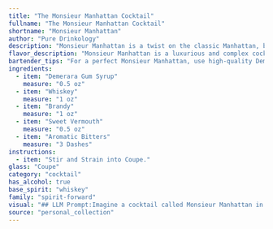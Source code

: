 ```yaml
---
title: "The Monsieur Manhattan Cocktail"
fullname: "The Monsieur Manhattan Cocktail"
shortname: "Monsieur Manhattan"
author: "Pure Drinkology"
description: "Monsieur Manhattan is a twist on the classic Manhattan, belonging to the Whiskey Cocktail family.  This variation, likely created in the late 19th or early 20th century,  introduces Brandy and Demerara Gum Syrup for a richer, more complex flavor profile. "
flavor_description: "Monsieur Manhattan is a luxurious and complex cocktail with a rich, layered flavor profile. The Demerara gum syrup adds a hint of caramel sweetness, balanced by the robust notes of whiskey and brandy. Sweet vermouth contributes a subtle herbal and bittersweet complexity, while aromatic bitters provide a final touch of spice and complexity. The overall taste is smooth, sophisticated, and undeniably elegant. "
bartender_tips: "For a perfect Monsieur Manhattan, use high-quality Demerara gum syrup for a rich, caramelized sweetness. Chill all ingredients beforehand, especially the whiskey and brandy, for a refreshing, balanced cocktail. Use a good quality sweet vermouth and don't skimp on the aromatic bitters, as they add depth and complexity. Stir gently with ice, ensuring a smooth and cold mixture. Garnish with a cherry or an orange twist for a classic touch. "
ingredients:
  - item: "Demerara Gum Syrup"
    measure: "0.5 oz"
  - item: "Whiskey"
    measure: "1 oz"
  - item: "Brandy"
    measure: "1 oz"
  - item: "Sweet Vermouth"
    measure: "0.5 oz"
  - item: "Aromatic Bitters"
    measure: "3 Dashes"
instructions:
  - item: "Stir and Strain into Coupe."
glass: "Coupe"
category: "cocktail"
has_alcohol: true
base_spirit: "whiskey"
family: "spirit-forward"
visual: "## LLM Prompt:Imagine a cocktail called Monsieur Manhattan in a chilled coupe glass. **Describe its appearance in detail, focusing on:*** **Color:** What is the overall hue of the cocktail? Does it have any depth or layering?* **Clarity:** Is it clear, cloudy, or have any visible particles?* **Texture:** Is it oily, viscous, or smooth? Does it have any head or foam?* **Garnish:** What garnish, if any, is used? How does it enhance the visual appeal?* **Overall impression:** What does the cocktail evoke visually? Is it elegant, inviting, or bold?**Consider the ingredients:*** Demerara Gum Syrup: Does it contribute any color or texture?* Whiskey: Does it bring a golden or amber tone?* Brandy: Does it add any richness or depth to the color?* Sweet Vermouth: Does it contribute to the overall color, adding a hint of red or orange?* Aromatic Bitters: Do they influence the color at all, or add a touch of depth and complexity? **Your goal is to paint a vivid picture of the Monsieur Manhattan using words, allowing the reader to almost taste and feel its presence.** "
source: "personal_collection"
---
```


